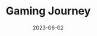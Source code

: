 ---
title: "Gaming Journey"
description: "
                Similar to my drawing timeline, I have been playing games since before I could even walk. I love all types of games, from single-player to multiplayer, RPGs, puzzles, pretty much anything. If you ever want to discuss something game-related, like a new release, feel free.
                "
date: 2023-06-02
thumbnail: https://aryashetty08.github.io/assets/img/games-thumbnail.png
link: 
---